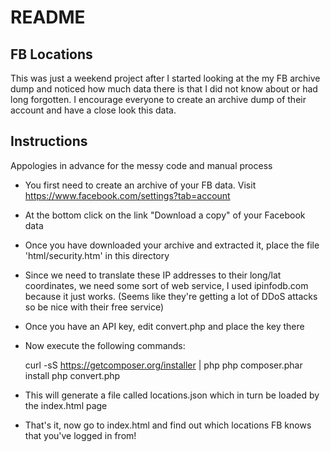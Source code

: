 README
======

FB Locations
------------

This was just a weekend project after I started looking at the my FB archive dump and noticed
how much data there is that I did not know about or had long forgotten. I encourage everyone to create
an archive dump of their account and have a close look this data.


Instructions
------------

Appologies in advance for the messy code and manual process

* You first need to create an archive of your FB data. Visit https://www.facebook.com/settings?tab=account

* At the bottom click on the link "Download a copy" of your Facebook data

* Once you have downloaded your archive and extracted it, place the file 'html/security.htm' in this directory

* Since we need to translate these IP addresses to their long/lat coordinates, we need some sort of web
  service, I used ipinfodb.com because it just works. (Seems like they're getting a lot of DDoS attacks
  so be nice with their free service)

* Once you have an API key, edit convert.php and place the key there

* Now execute the following commands:

    curl -sS https://getcomposer.org/installer | php
    php composer.phar install
    php convert.php

* This will generate a file called locations.json which in turn be loaded by the index.html page

* That's it, now go to index.html and find out which locations FB knows that you've logged in from!



